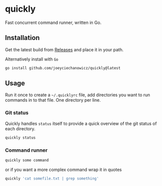 # quickly
Fast concurrent command runner, written in Go.

## Installation

Get the latest build from [Releases](https://github.com/joeyciechanowicz/quickly/releases) and place it in your path.

Alternatively install with `Go`

```sh
go install github.com/joeyciechanowicz/quickly@latest
```

## Usage

Run it once to create a `~/.quicklyrc` file, add directories you want to run commands in to that file. One directory per line.


### Git status

Quickly handles `status` itself to provide a quick overview of the git status of each directory. 

```sh
quickly status
```

### Command runner

```sh
quickly some command
```

or if you want a more complex command wrap it in quotes

```sh
quickly 'cat somefile.txt | grep something'
```
